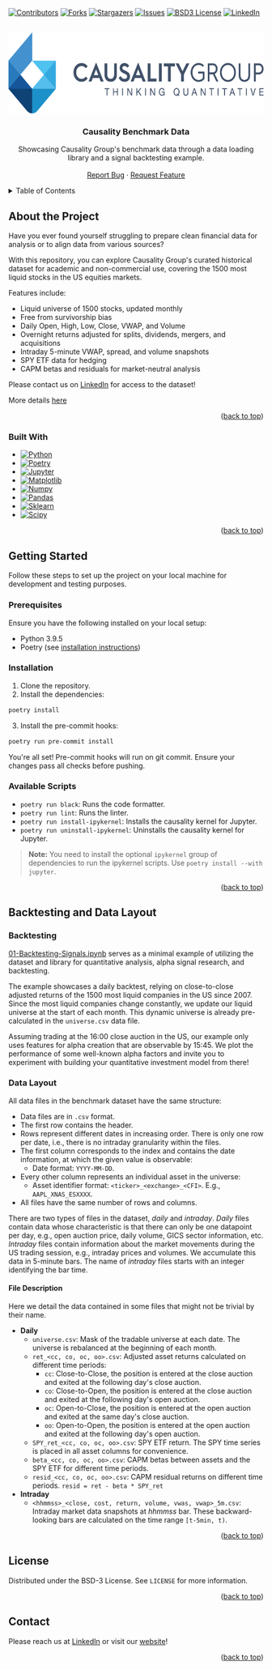 <!-- Improved compatibility of back to top link: See: https://github.com/othneildrew/Best-README-Template/pull/73 -->
<a name="readme-top"></a>
<!--
*** We're using the README template at: https://github.com/othneildrew/Best-README-Template/blob/master/BLANK_README.md
-->



<!-- PROJECT SHIELDS -->
<!--
*** I'm using markdown "reference style" links for readability.
*** Reference links are enclosed in brackets [ ] instead of parentheses ( ).
*** See the bottom of this document for the declaration of the reference variables
*** for contributors-url, forks-url, etc. This is an optional, concise syntax you may use.
*** https://www.markdownguide.org/basic-syntax/#reference-style-links
-->
[![Contributors][contributors-shield]][contributors-url]
[![Forks][forks-shield]][forks-url]
[![Stargazers][stars-shield]][stars-url]
[![Issues][issues-shield]][issues-url]
[![BSD3 License][license-shield]][license-url]
[![LinkedIn][linkedin-shield]][linkedin-url]



<!-- PROJECT LOGO -->
<br />
<div align="center">
  <a href="https://www.linkedin.com/company/causality-group">
    <img src="images/logo.png" alt="Logo" width="600" height="160">
  </a>

<h3 align="center">Causality Benchmark Data</h3>

  <p align="center">
    Showcasing Causality Group's benchmark data through a data loading library and a signal backtesting example.
    <!-- <br />
    <a href="https://github.com/causality-group/causality-benchmark-dataset"><strong>Explore the docs »</strong></a> -->
    <br />
    <br />
    <!-- <a href="https://github.com/causality-group/causality-benchmark-dataset">View Demo</a>
    · -->
    <a href="https://github.com/causality-group/causality-benchmark-data/issues">Report Bug</a>
    ·
    <a href="https://github.com/causality-group/causality-benchmark-data/issues/new">Request Feature</a>
  </p>
</div>



<!-- TABLE OF CONTENTS -->
<details>
  <summary>Table of Contents</summary>
  <ol>
    <li>
      <a href="#about-the-project">About the Project</a>
      <ul>
        <li><a href="#built-with">Built With</a></li>
      </ul>
    </li>
    <li>
      <a href="#getting-started">Getting Started</a>
      <ul>
        <li><a href="#prerequisites">Prerequisites</a></li>
        <li><a href="#installation">Installation</a></li>
      </ul>
    </li>
    <li>
      <a href="#backtesting-and-data-layout">Backtesting and Data Layout</a>
      <ul>
        <li><a href="#backtesting">Backtesting</a></li>
        <li><a href="#data-layout">Data Layout</a></li>
        <li><a href="#file-description">File Description</a></li>
      </ul>
    </li>
    <!-- <li><a href="#roadmap">Roadmap</a></li> -->
    <!-- <li><a href="#contributing">Contributing</a></li> -->
    <li><a href="#license">License</a></li>
    <li><a href="#contact">Contact</a></li>
    <!-- <li><a href="#acknowledgments">Acknowledgments</a></li> -->
  </ol>
</details>



<!-- ABOUT THE PROJECT -->
## About the Project

Have you ever found yourself struggling to prepare clean financial data for analysis or to align data from various sources?

With this repository, you can explore Causality Group's curated historical dataset for academic and non-commercial use, covering the 1500 most liquid stocks in the US equities markets.

Features include:
* Liquid universe of 1500 stocks, updated monthly
* Free from survivorship bias
* Daily Open, High, Low, Close, VWAP, and Volume
* Overnight returns adjusted for splits, dividends, mergers, and acquisitions
* Intraday 5-minute VWAP, spread, and volume snapshots
* SPY ETF data for hedging
* CAPM betas and residuals for market-neutral analysis

Please contact us on [LinkedIn](https://www.linkedin.com/in/markhorvath-ai) for access to the dataset!

More details [here](#backtesting-and-data-layout)

<p align="right">(<a href="#readme-top">back to top</a>)</p>



### Built With

* [![Python][Python.org]][Python-url]
* [![Poetry][Poetry.org]][Poetry-url]
* [![Jupyter][Jupyter.org]][Jupyter-url]
* [![Matplotlib][Matplotlib.org]][Matplotlib-url]
* [![Numpy][Numpy.org]][Numpy-url]
* [![Pandas][Pandas.org]][Pandas-url]
* [![Sklearn][Sklearn.org]][Sklearn-url]
* [![Scipy][Scipy.org]][Scipy-url]

<p align="right">(<a href="#readme-top">back to top</a>)</p>



<!-- GETTING STARTED -->
## Getting Started

Follow these steps to set up the project on your local machine for development and testing purposes.

### Prerequisites

Ensure you have the following installed on your local setup:
- Python 3.9.5
- Poetry (see [installation instructions](https://python-poetry.org/docs/#installation))

### Installation

1. Clone the repository.
2. Install the dependencies:
```bash
poetry install
```
3. Install the pre-commit hooks:
```bash
poetry run pre-commit install
```

You're all set! Pre-commit hooks will run on git commit. Ensure your changes pass all checks before pushing.

### Available Scripts
- `poetry run black`: Runs the code formatter.
- `poetry run lint`: Runs the linter.
- `poetry run install-ipykernel`: Installs the causality kernel for Jupyter.
- `poetry run uninstall-ipykernel`: Uninstalls the causality kernel for Jupyter.

> **Note:** You need to install the optional `ipykernel` group of dependencies to run the ipykernel scripts. Use `poetry install --with jupyter`.

<p align="right">(<a href="#readme-top">back to top</a>)</p>



<!-- BACKTESTING AND DATA LAYOUT -->
## Backtesting and Data Layout

### Backtesting

[01-Backtesting-Signals.ipynb](https://github.com/causality-group/causality-benchmark-data/blob/main/causalitydata/notebook/01-Backtesting-Signals.ipynb) serves as a minimal example of utilizing the dataset and library for quantitative analysis, alpha signal research, and backtesting.

The example showcases a daily backtest, relying on close-to-close adjusted returns of the 1500 most liquid companies in the US since 2007. Since the most liquid companies change constantly, we update our liquid universe at the start of each month. This dynamic universe is already pre-calculated in the `universe.csv` data file.

Assuming trading at the 16:00 close auction in the US, our example only uses features for alpha creation that are observable by 15:45. We plot the performance of some well-known alpha factors and invite you to experiment with building your quantitative investment model from there!

### Data Layout

All data files in the benchmark dataset have the same structure:

* Data files are in `.csv` format.
* The first row contains the header.
* Rows represent different dates in increasing order. There is only one row per date, i.e., there is no intraday granularity within the files.
* The first column corresponds to the index and contains the date information, at which the given value is observable:
  * Date format: `YYYY-MM-DD`.
* Every other column represents an individual asset in the universe:
  * Asset identifier format: `<ticker>_<exchange>_<CFI>`. E.g., `AAPL_XNAS_ESXXXX`.
* All files have the same number of rows and columns.

There are two types of files in the dataset, *daily* and *intraday*. *Daily* files contain data whose characteristic is that there can only be one datapoint per day, e.g., open auction price, daily volume, GICS sector information, etc. *Intraday* files contain information about the market movements during the US trading session, e.g., intraday prices and volumes. We accumulate this data in 5-minute bars. The name of *intraday* files starts with an integer identifying the bar time.

#### File Description

Here we detail the data contained in some files that might not be trivial by their name.

* **Daily**
  * `universe.csv`: Mask of the tradable universe at each date. The universe is rebalanced at the beginning of each month.
  * `ret_<cc, co, oc, oo>.csv`: Adjusted asset returns calculated on different time periods:
    * `cc`: Close-to-Close, the position is entered at the close auction and exited at the following day's close auction.
    * `co`: Close-to-Open, the position is entered at the close auction and exited at the following day's open auction.
    * `oc`: Open-to-Close, the position is entered at the open auction and exited at the same day's close auction.
    * `oo`: Open-to-Open, the position is entered at the open auction and exited at the following day's open auction.
  * `SPY_ret_<cc, co, oc, oo>.csv`: SPY ETF return. The SPY time series is placed in all asset columns for convenience.
  * `beta_<cc, co, oc, oo>.csv`: CAPM betas between assets and the SPY ETF for different time periods.
  * `resid_<cc, co, oc, oo>.csv`: CAPM residual returns on different time periods. `resid = ret - beta * SPY_ret`
* **Intraday**
  * `<hhmmss>_<close, cost, return, volume, vwas, vwap>_5m.csv`: Intraday market data snapshots at <i>hhmmss</i> bar. These backward-looking bars are calculated on the time range `[t-5min, t)`.

<p align="right">(<a href="#readme-top">back to top</a>)</p>



<!-- ROADMAP -->
<!--
## Roadmap

- [ ] Feature 1
- [ ] Feature 2
- [ ] Feature 3
    - [ ] Nested Feature

See the [open issues](https://github.com/causality-group/causality-benchmark-dataset/issues) for a full list of proposed features (and known issues).

<p align="right">(<a href="#readme-top">back to top</a>)</p>
-->


<!-- CONTRIBUTING -->
<!--
## Contributing

Contributions are what make the open source community such an amazing place to learn, inspire, and create. Any contributions you make are **greatly appreciated**.

If you have a suggestion that would make this better, please fork the repo and create a pull request. You can also simply open an issue with the tag "enhancement".
Don't forget to give the project a star! Thanks again!

1. Fork the Project
2. Create your Feature Branch (`git checkout -b feature/AmazingFeature`)
3. Commit your Changes (`git commit -m 'Add some AmazingFeature'`)
4. Push to the Branch (`git push origin feature/AmazingFeature`)
5. Open a Pull Request

<p align="right">(<a href="#readme-top">back to top</a>)</p>
-->


<!-- LICENSE -->
## License

Distributed under the BSD-3 License. See `LICENSE` for more information.

<p align="right">(<a href="#readme-top">back to top</a>)</p>



<!-- CONTACT -->
## Contact

Please reach us at [LinkedIn](https://www.linkedin.com/in/markhorvath-ai) or visit our [website](https://www.causalitygroup.com)!

<p align="right">(<a href="#readme-top">back to top</a>)</p>



<!-- ACKNOWLEDGMENTS -->
<!--
## Acknowledgments

* []()
* []()
* []()

<p align="right">(<a href="#readme-top">back to top</a>)</p>
-->


<!-- MARKDOWN LINKS & IMAGES -->
<!-- https://www.markdownguide.org/basic-syntax/#reference-style-links -->
[contributors-shield]: https://img.shields.io/github/contributors/causality-group/causality-benchmark-data?style=for-the-badge
[contributors-url]: https://github.com/causality-group/causality-benchmark-data/graphs/contributors
[forks-shield]: https://img.shields.io/github/forks/causality-group/causality-benchmark-data.svg?style=for-the-badge
[forks-url]: https://github.com/causality-group/causality-benchmark-data/network/members
[stars-shield]: https://img.shields.io/github/stars/causality-group/causality-benchmark-data?style=for-the-badge
[stars-url]: https://github.com/causality-group/causality-benchmark-data/stargazers
[issues-shield]: https://img.shields.io/github/issues/causality-group/causality-benchmark-data.svg?style=for-the-badge
[issues-url]: https://github.com/causality-group/causality-benchmark-data/issues
[license-shield]: https://img.shields.io/github/license/causality-group/causality-benchmark-data.svg?style=for-the-badge
[license-url]: https://github.com/causality-group/causality-benchmark-data/blob/main/LICENSE
[linkedin-shield]: https://img.shields.io/badge/-LinkedIn-black.svg?style=for-the-badge&logo=linkedin&colorB=555
[linkedin-url]: https://linkedin.com/company/causality-group
<!-- [product-screenshot]: images/screenshot.png -->
[Python.org]: https://img.shields.io/badge/Python-3.9.5-blue?style=for-the-badge&logo=python&logoColor=ffdd54&labelColor=3776ab&color=3776ab
[Python-url]: https://python.org/
[Poetry.org]: https://img.shields.io/badge/Poetry-1.7.1-%233B82F6?style=for-the-badge&logo=poetry&logoColor=0B3D8D&labelColor=%233B82F6
[Poetry-url]: https://python-poetry.org/
[Jupyter.org]: https://img.shields.io/badge/jupyter-8.6.0-%23FA0F00.svg?style=for-the-badge&logo=jupyter&logoColor=white&labelColor=%23FA0F00
[Jupyter-url]: https://jupyter.org/
[Pandas.org]: https://img.shields.io/badge/pandas-2.2.0-%23150458.svg?style=for-the-badge&logo=pandas&logoColor=white&labelColor=%23150458&color=%23150458
[Pandas-url]: https://pandas.pydata.org/
[Matplotlib.org]: https://img.shields.io/badge/Matplotlib-3.8.3-%23ffffff.svg?style=for-the-badge&logo=Matplotlib&logoColor=black&labelColor=%23ffffff
[Matplotlib-url]: https://matplotlib.org
[Numpy.org]: https://img.shields.io/badge/numpy-1.26.4-%23013243.svg?style=for-the-badge&logo=numpy&logoColor=white&labelColor=%23013243
[Numpy-url]: https://numpy.org
[Sklearn.org]: https://img.shields.io/badge/scikit--learn-1.0.1-%23F7931E.svg?style=for-the-badge&logo=scikit-learn&logoColor=white&labelColor=%23F7931E
[Sklearn-url]: http://scikit-learn.org
[SciPy.org]: https://img.shields.io/badge/SciPy-1.12.0-%230C55A5.svg?style=for-the-badge&logo=scipy&logoColor=%white&labelColor=%230C55A5
[Scipy-url]: https://scipy.org
